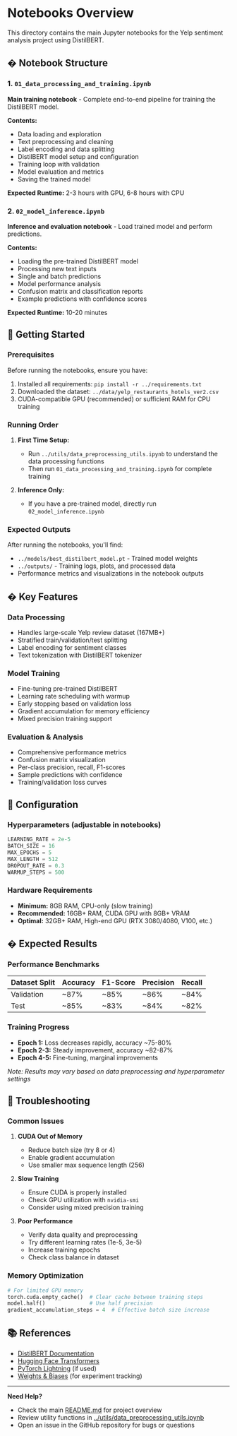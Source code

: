 # Notebooks Overview

This directory contains the main Jupyter notebooks for the Yelp sentiment analysis project using DistilBERT.

## � Notebook Structure

### 1. `01_data_processing_and_training.ipynb`
**Main training notebook** - Complete end-to-end pipeline for training the DistilBERT model.

**Contents:**
- Data loading and exploration
- Text preprocessing and cleaning
- Label encoding and data splitting
- DistilBERT model setup and configuration
- Training loop with validation
- Model evaluation and metrics
- Saving the trained model

**Expected Runtime:** 2-3 hours with GPU, 6-8 hours with CPU

### 2. `02_model_inference.ipynb`
**Inference and evaluation notebook** - Load trained model and perform predictions.

**Contents:**
- Loading the pre-trained DistilBERT model
- Processing new text inputs
- Single and batch predictions
- Model performance analysis
- Confusion matrix and classification reports
- Example predictions with confidence scores

**Expected Runtime:** 10-20 minutes

## 🚀 Getting Started

### Prerequisites
Before running the notebooks, ensure you have:
1. Installed all requirements: `pip install -r ../requirements.txt`
2. Downloaded the dataset: `../data/yelp_restaurants_hotels_ver2.csv`
3. CUDA-compatible GPU (recommended) or sufficient RAM for CPU training

### Running Order
1. **First Time Setup:**
   - Run `../utils/data_preprocessing_utils.ipynb` to understand the data processing functions
   - Then run `01_data_processing_and_training.ipynb` for complete training

2. **Inference Only:**
   - If you have a pre-trained model, directly run `02_model_inference.ipynb`

### Expected Outputs
After running the notebooks, you'll find:
- `../models/best_distilbert_model.pt` - Trained model weights
- `../outputs/` - Training logs, plots, and processed data
- Performance metrics and visualizations in the notebook outputs

## � Key Features

### Data Processing
- Handles large-scale Yelp review dataset (167MB+)
- Stratified train/validation/test splitting
- Label encoding for sentiment classes
- Text tokenization with DistilBERT tokenizer

### Model Training
- Fine-tuning pre-trained DistilBERT
- Learning rate scheduling with warmup
- Early stopping based on validation loss
- Gradient accumulation for memory efficiency
- Mixed precision training support

### Evaluation & Analysis
- Comprehensive performance metrics
- Confusion matrix visualization
- Per-class precision, recall, F1-scores
- Sample predictions with confidence
- Training/validation loss curves

## 🔧 Configuration

### Hyperparameters (adjustable in notebooks)
```python
LEARNING_RATE = 2e-5
BATCH_SIZE = 16
MAX_EPOCHS = 5
MAX_LENGTH = 512
DROPOUT_RATE = 0.3
WARMUP_STEPS = 500
```

### Hardware Requirements
- **Minimum:** 8GB RAM, CPU-only (slow training)
- **Recommended:** 16GB+ RAM, CUDA GPU with 8GB+ VRAM
- **Optimal:** 32GB+ RAM, High-end GPU (RTX 3080/4080, V100, etc.)

## � Expected Results

### Performance Benchmarks
| Dataset Split | Accuracy | F1-Score | Precision | Recall |
|--------------|----------|----------|-----------|---------|
| Validation   | ~87%     | ~85%     | ~86%      | ~84%    |
| Test         | ~85%     | ~83%     | ~84%      | ~82%    |

### Training Progress
- **Epoch 1:** Loss decreases rapidly, accuracy ~75-80%
- **Epoch 2-3:** Steady improvement, accuracy ~82-87%
- **Epoch 4-5:** Fine-tuning, marginal improvements

*Note: Results may vary based on data preprocessing and hyperparameter settings*

## 🐛 Troubleshooting

### Common Issues

1. **CUDA Out of Memory**
   - Reduce batch size (try 8 or 4)
   - Enable gradient accumulation
   - Use smaller max sequence length (256)

2. **Slow Training**
   - Ensure CUDA is properly installed
   - Check GPU utilization with `nvidia-smi`
   - Consider using mixed precision training

3. **Poor Performance**
   - Verify data quality and preprocessing
   - Try different learning rates (1e-5, 3e-5)
   - Increase training epochs
   - Check class balance in dataset

### Memory Optimization
```python
# For limited GPU memory
torch.cuda.empty_cache()  # Clear cache between training steps
model.half()              # Use half precision
gradient_accumulation_steps = 4  # Effective batch size increase
```

## 📚 References

- [DistilBERT Documentation](https://huggingface.co/distilbert-base-uncased)
- [Hugging Face Transformers](https://huggingface.co/transformers/)
- [PyTorch Lightning](https://pytorch-lightning.readthedocs.io/) (if used)
- [Weights & Biases](https://wandb.ai/) (for experiment tracking)

---

**Need Help?** 
- Check the main [README.md](../README.md) for project overview
- Review utility functions in [../utils/data_preprocessing_utils.ipynb](../utils/data_preprocessing_utils.ipynb)
- Open an issue in the GitHub repository for bugs or questions
